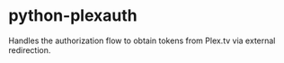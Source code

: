 # python-plexauth
Handles the authorization flow to obtain tokens from Plex.tv via external redirection.
